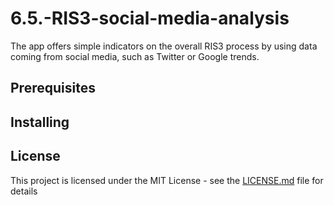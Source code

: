 # 6.5.-RIS3-social-media-analysis
The app offers simple indicators on the overall RIS3 process by using data coming from social media, such as Twitter or Google trends.

## Prerequisites

## Installing

## License
This project is licensed under the MIT License - see the [LICENSE.md](https://opensource.org/licenses/MIT) file for details
